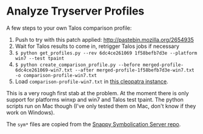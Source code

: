 Analyze Tryserver Profiles
==========================

A few steps to your own Talos comparison profile:

1. Push to try with this patch applied: http://pastebin.mozilla.org/2654935
2. Wait for Talos results to come in, retrigger Talos jobs if necessary
3. `$ python get_profiles.py --rev 6dc4ce261069 1f58befb7d3e --platform win7 --test tpaint`
4. `$ python create_comparison_profile.py --before merged-profile-6dc4ce261069-win7.txt --after merged-profile-1f58befb7d3e-win7.txt -o comparison-profile-win7.txt`
5. Load `comparison-profile-win7.txt` in [this cleopatra instance](http://tests.themasta.com/cleopatra/).

This is a very rough first stab at the problem. At the moment there is only support for platforms winxp and win7 and Talos test tpaint. The python scripts run on Mac though (I've only tested them on Mac, don't know if they work on Windows).

The `sym*` files are copied from the [Snappy Symbolication Server repo](https://github.com/vdjeric/Snappy-Symbolication-Server/).
